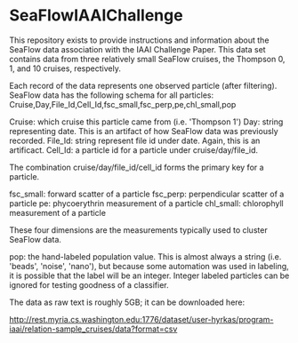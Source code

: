 SeaFlowIAAIChallenge
====================

This repository exists to provide instructions and information about the SeaFlow
data association with the IAAI Challenge Paper. This data set contains data from
three relatively small SeaFlow cruises, the Thompson 0, 1, and 10 cruises, respectively.

Each record of the data represents one observed particle (after filtering).
SeaFlow data has the following schema for all particles:
Cruise,Day,File_Id,Cell_Id,fsc_small,fsc_perp,pe,chl_small,pop

Cruise: which cruise this particle came from (i.e. 'Thompson 1')
Day: string representing date. This is an artifact of how SeaFlow data was previously recorded.
File_Id: string represent file id under date. Again, this is an artificact.
Cell_Id: a particle id for a particle under cruise/day/file_id.

The combination cruise/day/file_id/cell_id forms the primary key for a particle.

fsc_small: forward scatter of a particle
fsc_perp: perpendicular scatter of a particle
pe: phycoerythrin measurement of a particle
chl_small: chlorophyll measurement of a particle

These four dimensions are the measurements typically used to cluster SeaFlow data.

pop: the hand-labeled population value. This is almost always a string (i.e. 'beads', 'noise', 'nano'),
but because some automation was used in labeling, it is possible that the label will be an integer.
Integer labeled particles can be ignored for testing goodness of a classifier.

The data as raw text is roughly 5GB; it can be downloaded here:

http://rest.myria.cs.washington.edu:1776/dataset/user-hyrkas/program-iaai/relation-sample_cruises/data?format=csv
